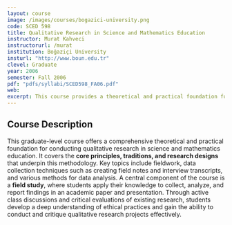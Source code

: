 ```yaml
---
layout: course
image: /images/courses/bogazici-university.png
code: SCED 598
title: Qualitative Research in Science and Mathematics Education
instructor: Murat Kahveci
instructorurl: /murat
institution: Boğaziçi University
insturl: "http://www.boun.edu.tr"
clevel: Graduate
year: 2006
semester: Fall 2006
pdf: "pdfs/syllabi/SCED598_FA06.pdf"
web:
excerpt: This course provides a theoretical and practical foundation for conducting qualitative research in science and mathematics education.
---
```

## Course Description
This graduate-level course offers a comprehensive theoretical and practical foundation for conducting qualitative research in science and mathematics education. It covers the **core principles, traditions, and research designs** that underpin this methodology. Key topics include fieldwork, data collection techniques such as creating field notes and interview transcripts, and various methods for data analysis. A central component of the course is a **field study**, where students apply their knowledge to collect, analyze, and report findings in an academic paper and presentation. Through active class discussions and critical evaluations of existing research, students develop a deep understanding of ethical practices and gain the ability to conduct and critique qualitative research projects effectively.